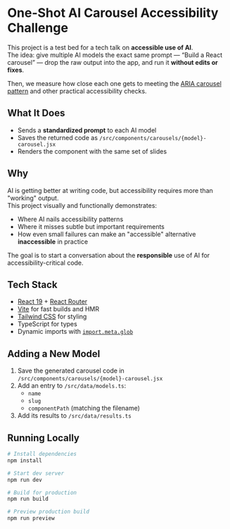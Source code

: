 # One-Shot AI Carousel Accessibility Challenge

This project is a test bed for a tech talk on **accessible use of AI**.  
The idea: give multiple AI models the exact same prompt — “Build a React carousel” — drop the raw output into the app, and run it **without edits or fixes**.

Then, we measure how close each one gets to meeting the [ARIA carousel pattern](https://www.w3.org/WAI/ARIA/apg/patterns/carousel/) and other practical accessibility checks.

## What It Does

- Sends a **standardized prompt** to each AI model
- Saves the returned code as `/src/components/carousels/{model}-carousel.jsx`
- Renders the component with the same set of slides

## Why

AI is getting better at writing code, but accessibility requires more than "working" output.  
This project visually and functionally demonstrates:

- Where AI nails accessibility patterns
- Where it misses subtle but important requirements
- How even small failures can make an "accessible" alternative **inaccessible** in practice

The goal is to start a conversation about the **responsible** use of AI for accessibility-critical code.

## Tech Stack

- [React 19](https://react.dev/) + [React Router](https://reactrouter.com/)
- [Vite](https://vitejs.dev/) for fast builds and HMR
- [Tailwind CSS](https://tailwindcss.com/) for styling
- TypeScript for types
- Dynamic imports with [`import.meta.glob`](https://vitejs.dev/guide/features.html#glob-import)

## Adding a New Model

1. Save the generated carousel code in `/src/components/carousels/{model}-carousel.jsx`
2. Add an entry to `/src/data/models.ts`:
   - `name`
   - `slug`
   - `componentPath` (matching the filename)
3. Add its results to `/src/data/results.ts`

## Running Locally

```bash
# Install dependencies
npm install

# Start dev server
npm run dev

# Build for production
npm run build

# Preview production build
npm run preview
```
